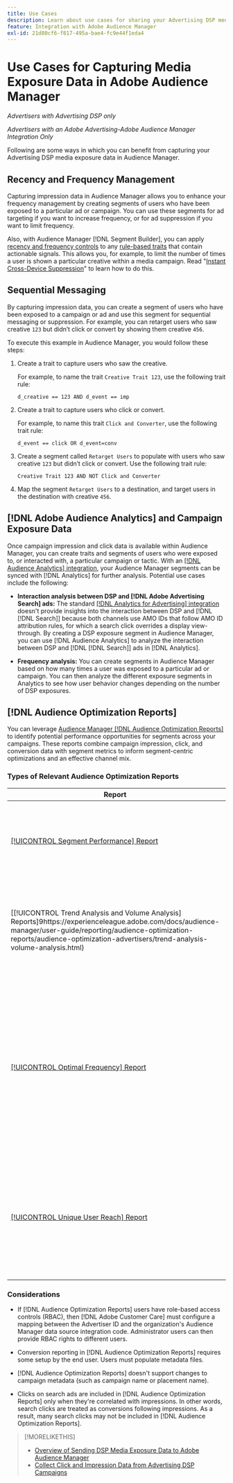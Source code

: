 ```yaml
---
title: Use Cases
description: Learn about use cases for sharing your Advertising DSP media data with Audience Manager
feature: Integration with Adobe Audience Manager
exl-id: 21d80cf6-f817-495a-bae4-fc9e44f1eda4
---
```

# Use Cases for Capturing Media Exposure Data in Adobe Audience Manager

*Advertisers with Advertising DSP only*

*Advertisers with an Adobe Advertising-Adobe Audience Manager Integration Only*

Following are some ways in which you can benefit from capturing your Advertising DSP media exposure data <!-- ad impression data? --> in Audience Manager.

## Recency and Frequency Management

Capturing impression data in Audience Manager allows you to enhance your frequency management by creating segments of users who have been exposed to a particular ad or campaign. You can use these segments for ad targeting if you want to increase frequency, or for ad suppression if you want to limit frequency.

Also, with Audience Manager [!DNL Segment Builder], you can apply [recency and frequency controls](https://experienceleague.adobe.com/docs/audience-manager/user-guide/features/segments/recency-and-frequency.html) to any [rule-based traits](https://experienceleague.adobe.com/docs/audience-manager/user-guide/features/traits/trait-builder/create-onboarded-rule-based-traits.html) that contain actionable signals. This allows you, for example, to limit the number of times a user is shown a particular creative within a media campaign. Read "[Instant Cross-Device Suppression](https://experienceleague.adobe.com/docs/audience-manager/user-guide/features/profile-merge-rules/instant-cross-device-suppression.html)" to learn how to do this.<!-- The AM pulled this paragraph verbatim from AEM doc; I change only a word or two. -->

## Sequential Messaging

By capturing impression data, you can create a segment of users who have been exposed to a campaign or ad and use this segment for sequential messaging or suppression. For example, you can retarget users who saw creative `123` but didn’t click or convert by showing them creative `456`.

To execute this example in Audience Manager, you would follow these steps:<!-- The AM pulled this example/procedure verbatim from AEM doc; I changed only a word or two. -->

1. Create a trait to capture users who saw the creative.

     For example, to name the trait `Creative Trait 123`, use the following trait rule:

     ```
	 d_creative == 123 AND d_event == imp
	 ```

1. Create a trait to capture users who click or convert.

     For example, to name this trait `Click and Converter`, use the following trait rule:

     ```
	 d_event == click OR d_event=conv
	 ```

1. Create a segment called `Retarget Users` to populate with users who saw creative `123` but didn’t click or convert. Use the following trait rule:

     ```
	 Creative Trait 123 AND NOT Click and Converter
	 ```

1. Map the segment `Retarget Users` to a destination, and target users in the destination with creative `456`.

## [!DNL Adobe Audience Analytics] and Campaign Exposure Data

Once campaign impression and click data is available within Audience Manager, you can create traits and segments of users who were exposed to, or interacted with, a particular campaign or tactic. With an [[!DNL Audience Analytics] integration](https://experienceleague.adobe.com/docs/analytics/integration/audience-analytics/mc-audiences-aam.html), your Audience Manager segments can be synced with [!DNL Analytics] for further analysis. Potential use cases include the following:

* **Interaction analysis between DSP and [!DNL Adobe Advertising Search] ads:** The standard [[!DNL Analytics for Advertising] integration](/help/integrations/analytics/overview.md) doesn't provide insights into the interaction between DSP and [!DNL [!DNL Search]] because both channels use AMO IDs that follow AMO ID attribution rules, for which a search click overrides a display view-through. By creating a DSP exposure segment in Audience Manager, you can use [!DNL Audience Analytics] to analyze the interaction between DSP and [!DNL [!DNL Search]] ads in [!DNL Analytics].

* **Frequency analysis:** You can create segments in Audience Manager based on how many times a user was exposed to a particular ad or campaign. You can then analyze the different exposure segments in Analytics to see how user behavior changes depending on the number of DSP exposures.

## [!DNL Audience Optimization Reports]

You can leverage [Audience Manager [!DNL Audience Optimization Reports]](https://experienceleague.adobe.com/docs/audience-manager/user-guide/reporting/audience-optimization-reports/audience-optimization-reports.html) to identify potential performance opportunities for segments across your campaigns. These reports combine campaign impression, click, and conversion data with segment metrics to inform segment-centric optimizations and an effective channel mix.

### Types of Relevant Audience Optimization Reports

| Report | Description |
| ------ | ----------- |
| [[!UICONTROL Segment Performance] Report](https://experienceleague.adobe.com/docs/audience-manager/user-guide/reporting/audience-optimization-reports/audience-optimization-advertisers/segment-performance.html)| Compares mapped and unmapped segments by impressions and conversion rates. |
| [[!UICONTROL Trend Analysis and Volume Analysis] Reports]9https://experienceleague.adobe.com/docs/audience-manager/user-guide/reporting/audience-optimization-reports/audience-optimization-advertisers/trend-analysis-volume-analysis.html) | Return data on impressions, click-through rates, and conversions for a broad range of advertising dimensions. |
| [[!UICONTROL Optimal Frequency] Report](https://experienceleague.adobe.com/docs/audience-manager/user-guide/reporting/audience-optimization-reports/audience-optimization-advertisers/optimal-frequency.html) | Helps you discover the optimal balance between the number of served impressions and conversions. It allows you to adjust the number of impressions to display before starting to see diminishing returns. |
| [[!UICONTROL Unique User Reach] Report](https://experienceleague.adobe.com/docs/audience-manager/user-guide/reporting/audience-optimization-reports/audience-optimization-advertisers/unique-user-reach.html) | A bubble chart, in which each bubble is sized in direct proportion to the number of unique users for your selected dimension. |

### Considerations

* If [!DNL Audience Optimization Reports] users have role-based access controls (RBAC), then [!DNL Adobe Customer Care] must configure a mapping between the Advertiser ID and the organization's Audience Manager data source integration code. Administrator users can then provide RBAC rights to different users.

* Conversion reporting in [!DNL Audience Optimization Reports] requires some setup by the end user. Users must populate metadata files.

* [!DNL Audience Optimization Reports] doesn't support changes to campaign metadata (such as campaign name or placement name).

* Clicks on search ads are included in [!DNL Audience Optimization Reports] only when they're correlated with impressions. In other words, search clicks are treated as conversions following impressions. As a result, many search clicks may not be included in [!DNL Audience Optimization Reports].

>[!MORELIKETHIS]
>
>* [Overview of Sending DSP Media Exposure Data to Adobe Audience Manager](overview.md)
>* [Collect Click and Impression Data from Advertising DSP Campaigns](collect.md)

